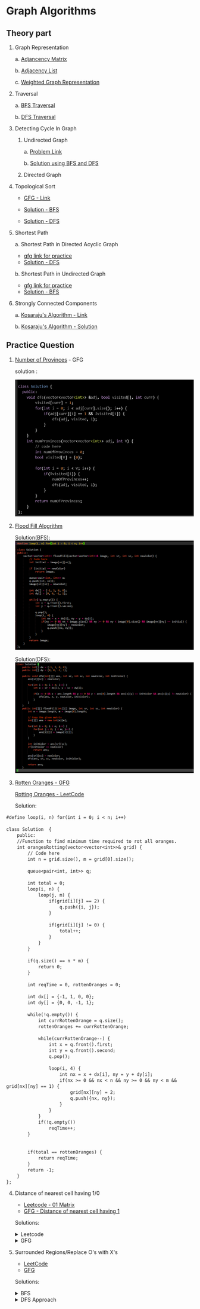# Graph Algorithms

## Theory part

1. Graph Representation

   a. [Adjancency Matrix](./GraphRepresentationAdjacencyMatrix.cpp)

   b. [Adjacency List](./GraphRepresentationAdjacencyList.cpp)

   c. [Weighted Graph Representation](./WeightedGraphRepresentation.cpp)

2. Traversal

   a. [BFS Traversal](./BFSTraversal.cpp)

   b. [DFS Traversal](./DFSTraversal.cpp)


3. Detecting Cycle In Graph

    1. Undirected Graph

        a. [Problem Link](https://www.geeksforgeeks.org/problems/detect-cycle-in-an-undirected-graph/1?utm_source=youtube&utm_medium=collab_striver_ytdescription&utm_campaign=detect-cycle-in-an-undirected-graph)

        b. [Solution using BFS and DFS](./DetectCycleInGraph.cpp)
        
    2. Directed Graph

4. Topological Sort

    - [GFG - Link](https://www.geeksforgeeks.org/problems/topological-sort/1?utm_source=youtube&utm_medium=collab_striver_ytdescription&utm_campaign=topological-sort)
    
    - [Solution - BFS](./TopologicalSortBFS.cpp)
    - [Solution - DFS](./TopologicalSortDFS.cpp)

4. Shortest Path

    a. Shortest Path in Directed Acyclic Graph
    
    - [gfg link for practice](https://www.geeksforgeeks.org/problems/shortest-path-in-undirected-graph/0)
    - [Solution - DFS](./ShortestPath/DFSOnDAG.cpp)

    b. Shortest Path in Undirected Graph

    - [gfg link for practice](https://www.geeksforgeeks.org/problems/shortest-path-in-undirected-graph/0)
    - [Solution - BFS](./ShortestPath/BFSOnUndirectedGraph.cpp)
3. Strongly Connected Components

    a. [Kosaraju's Algorithm - Link](https://www.geeksforgeeks.org/problems/strongly-connected-components-kosarajus-algo/1?utm_source=youtube&utm_medium=collab_striver_ytdescription&utm_campaign=strongly-connected-components-kosarajus-algo)

    b. [Kosaraju's Algorithm - Solution](./Kosaraju'sAlgo.cpp)
## Practice Question

1. [Number of Provinces](https://www.geeksforgeeks.org/problems/number-of-provinces/1?utm_source=youtube&utm_medium=collab_striver_ytdescription&utm_campaign=number_of_provinces) - GFG

   solution :

   ![Number of Provinces](./Images/image.png)

2. [Flood Fill Alogrithm](https://www.geeksforgeeks.org/problems/flood-fill-algorithm1856/1?utm_source=youtube&utm_medium=collab_striver_ytdescription&utm_campaign=flood-fill-algorithm)

   Solution(BFS):
   ![BFS](./Images/ffBFS.png)

   Solution(DFS):
   ![DFS](./Images/ffDFS.png)

3. [Rotten Oranges - GFG](https://www.geeksforgeeks.org/problems/rotten-oranges2536/1)

   [Rotting Oranges - LeetCode](https://leetcode.com/problems/rotting-oranges/)

   Solution:

```
#define loop(i, n) for(int i = 0; i < n; i++)

class Solution  {
    public:
    //Function to find minimum time required to rot all oranges.
    int orangesRotting(vector<vector<int>>& grid) {
        // Code here
        int n = grid.size(), m = grid[0].size();

        queue<pair<int, int>> q;

        int total = 0;
        loop(i, n) {
            loop(j, m) {
                if(grid[i][j] == 2) {
                    q.push({i, j});
                }

                if(grid[i][j] != 0) {
                    total++;
                }
            }
        }

        if(q.size() == n * m) {
            return 0;
        }

        int reqTime = 0, rottenOranges = 0;

        int dx[] = {-1, 1, 0, 0};
        int dy[] = {0, 0, -1, 1};

        while(!q.empty()) {
            int currRottenOrange = q.size();
            rottenOranges += currRottenOrange;

            while(currRottenOrange--) {
                int x = q.front().first;
                int y = q.front().second;
                q.pop();

                loop(i, 4) {
                    int nx = x + dx[i], ny = y + dy[i];
                    if(nx >= 0 && nx < n && ny >= 0 && ny < m && grid[nx][ny] == 1) {
                        grid[nx][ny] = 2;
                        q.push({nx, ny});
                    }
                }
            }
            if(!q.empty())
                reqTime++;
        }


        if(total == rottenOranges) {
            return reqTime;
        }
        return -1;
    }
};
```

4. Distance of nearest cell having 1/0

    - [Leetcode - 01 Matrix](https://leetcode.com/problems/01-matrix/description/)
    - [GFG - Distance of nearest cell having 1](https://www.geeksforgeeks.org/problems/distance-of-nearest-cell-having-1-1587115620/1?utm_source=youtube&utm_medium=collab_striver_ytdescription&utm_campaign=distance-of-nearest-cell-having-1)

    Solutions:
    <details>
            <summary>Leetcode</summary>

    ```
    #define loop(i, n) for(int i = 0; i < n; i++)

    class Solution {
    public:
        vector<vector<int>> updateMatrix(vector<vector<int>>& mat) {
            int n = mat.size(), m = mat[0].size();
            int dx[] = {-1, +1, 0, 0};
            int dy[] = {0, 0, -1, +1};

            vector<vector<int>> ans(n, vector<int>(m));
            vector<vector<bool>> visited(n, vector<bool>(m));

            queue<pair<pair<int, int>, int>> q;

            loop(i, n) {
                loop(j, m) {
                    if(mat[i][j] == 0) {
                        visited[i][j] = 1;
                        q.push(make_pair(make_pair(i, j), 0));
                    }
                }
            }

            while(!q.empty()) {
                int x = q.front().first.first, y = q.front().first.second;
                int minDistance = q.front().second;
                q.pop();
                ans[x][y] = minDistance;

                loop(k, 4) {
                    int nx = x + dx[k], ny = y + dy[k];
                    if(nx >= 0 && nx < n && ny >= 0 && ny < m && visited[nx][ny] == 0) {
                        visited[nx][ny] = 1;
                        q.push(make_pair(make_pair(nx, ny), minDistance + 1));
                    }
                }
            }
            return ans;
        }
    };
    ```
    </details>

    <details>
    <summary>GFG</summary>

    ```
    #define loop(i, n) for(int i = 0; i < n; i++)

    class Solution {
    public:
        // Function to find distance of nearest 1 in the grid for each cell.
        vector<vector<int>> nearest(vector<vector<int>>& grid) {
            // Code here
            int dx[] = {-1, 1, 0, 0};
            int dy[] = {0, 0, -1, 1};
            
            int n = grid.size(), m = grid[0].size();
            vector<vector<int>> ans(n, vector<int> (m));
            
            loop(i, n) {
                loop(j, m) {
                    if(grid[i][j] == 1) {
                        ans[i][j] = 0;
                    } else {
                        queue<pair<int, int>> q;
                        q.push({i, j});
                        
                        while(!q.empty()) {
                            int x = q.front().first, y = q.front().second;
                            q.pop();
                            bool chk = 0;
                            loop(k, 4) {
                                int nx = x + dx[k], ny = y + dy[k];
                                
                                if(nx >= 0 && nx < n && ny >= 0 && ny < m) {
                                    if(grid[nx][ny] == 1) {
                                        ans[i][j] = abs(i - nx) + abs(j - ny);
                                        chk = 1;
                                        break;
                                    } else {
                                        q.push({nx, ny});
                                    }
                                }
                            }
                            if(chk)
                                break;
                        }
                    }
                }
            }
            return ans;
        }
    };
    ```

    </details>

5. Surrounded Regions/Replace O's with X's

    - [LeetCode](https://leetcode.com/problems/surrounded-regions/description/)
    - [GFG](https://www.geeksforgeeks.org/problems/replace-os-with-xs0052/1?utm_source=youtube&utm_medium=collab_striver_ytdescription&utm_campaign=replace-os-with-xs)

    Solutions:

    <details>
    <summary>BFS</summary>

    ```
    #define loop(i, n) for(int i = 0; i < n; i++)
    auto init = []() { ios::sync_with_stdio(0);cin.tie(0);cout.tie(0);return 'c'; }();

    class Solution {
    public:
        void solve(vector<vector<char>>& board) {
            int n = board.size(), m = board[0].size();
            vector<vector<bool>> visited(n, vector<bool>(m));
            queue<pair<int, int>> q;

            loop(i, m) {
                if(board[0][i] == 'O' && !visited[0][i]) {
                    visited[0][i] = 1;
                    q.push({0, i});
                }
            }
            loop(i, m) {
                if(board[n - 1][i] == 'O' && !visited[n - 1][i]) {
                    visited[n - 1][i] = 1;
                    q.push({n - 1, i});
                }
            }

            loop(i, n) {
                if(board[i][0] == 'O' && !visited[i][0]) {
                    visited[i][0] = 1;
                    q.push({i, 0});
                }
            }

            loop(i, n) {
                if(board[i][m - 1] == 'O' && !visited[i][m - 1]) {
                    visited[i][m - 1] = 1;
                    q.push({i, m - 1});
                }
            }

            int dx[] = {-1, 0, +1, 0};
            int dy[] = {0, -1, 0, +1};

            while(!q.empty()) {
                int x = q.front().first, y = q.front().second;
                q.pop();
                visited[x][y] = 1;

                loop(k, 4) {
                    int nx = x + dx[k], ny = y + dy[k];
                    if(nx >= 0 && nx < n && ny >= 0 && ny < m && board[nx][ny] == 'O' && visited[nx][ny] == 0) {
                        visited[nx][ny] = 1;
                        q.push(make_pair(nx, ny));
                    }
                }
            }

            loop(i, n) {
                loop(j, m) {
                    if(visited[i][j] == 0 && board[i][j] == 'O') {
                        board[i][j] = 'X';
                    }
                }   
            }
        }
    };
    ```
    </details>


    <details>
    <summary>DFS Approach</summary>

    ```
    #define loop(i, n) for(int i = 0; i < n; i++)

        int dx[4] = {-1, 1, 0, 0};
        int dy[4] = {0, 0, -1, 1};

    class Solution {
    public:
        void dfs(int x, int y, vector<vector<bool>> &visited, vector<vector<char>> &mat) {
            visited[x][y] = 1;
            loop(k, 4) {
                int nx = x + dx[k], ny = y + dy[k];
                if(nx >= 0 && nx < mat.size() && ny >= 0 && ny < mat[0].size() && mat[nx][ny] == 'O' && !visited[nx][ny]) {
                    visited[x][y] = 1;
                    dfs(nx, ny, visited, mat);
                }
            }
        }
        vector<vector<char>> fill(int n, int m, vector<vector<char>> mat) {
            // copy original matrix
            vector<vector<char>> ans(n, vector<char>(m));
            loop(i, n) {
                loop(j, m) {
                    ans[i][j] = mat[i][j];
                }
            }
            
            vector<vector<bool>> visited(n, vector<bool>(m));   
            
            loop(i, m) {
                if(ans[0][i] == 'O' && !visited[0][i]) {
                    dfs(0, i, visited, ans);
                }
            }
            
            loop(i, m) {
                if(ans[n - 1][i] == 'O' && !visited[n - 1][i]) {
                    dfs(n - 1, i, visited, ans);
                }
            }
            loop(i, n) {
                if(ans[i][0] == 'O' && !visited[i][0]) {
                    dfs(i, 0, visited, ans);
                }
            }
            
            loop(i, n) {
                if(ans[i][m - 1] == 'O' && !visited[i][m - 1]) {
                    dfs(i, m - 1, visited, ans);
                }
            }
            
            loop(i, n) {
                loop(j, m) {
                    if(ans[i][j] == 'O' && !visited[i][j]) {
                        ans[i][j] = 'X';
                    }
                }
            }
            return ans;
        }
    };
    ```
    </details>